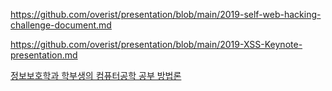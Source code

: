 https://github.com/overist/presentation/blob/main/2019-self-web-hacking-challenge-document.md

https://github.com/overist/presentation/blob/main/2019-XSS-Keynote-presentation.md

[정보보호학과 학부생의 컴퓨터공학 공부 방법론](https://overist.tistory.com/1)
